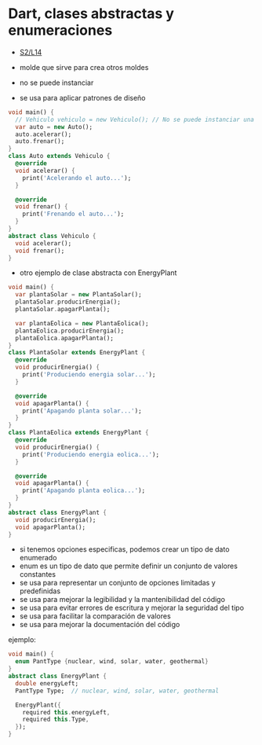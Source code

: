 Dart, clases abstractas y enumeraciones
==============================


- [S2/L14](https://www.youtube.com/watch?v=VesurDVHcoI&list=PLCKuOXG0bPi0sIn-nDsi7ma9OV6MEMkxj&index=20)

- molde que sirve para crea otros moldes
- no se puede instanciar    
- se usa para aplicar patrones de diseño

```dart
void main() {
  // Vehiculo vehiculo = new Vehiculo(); // No se puede instanciar una clase abstracta
  var auto = new Auto();
  auto.acelerar();
  auto.frenar();
}
class Auto extends Vehiculo {
  @override
  void acelerar() {
    print('Acelerando el auto...');
  }

  @override
  void frenar() {
    print('Frenando el auto...');
  }
}
abstract class Vehiculo {
  void acelerar();
  void frenar();
}
```

- otro ejemplo de clase abstracta con EnergyPlant  

```dart 
void main() {
  var plantaSolar = new PlantaSolar();
  plantaSolar.producirEnergia();
  plantaSolar.apagarPlanta();

  var plantaEolica = new PlantaEolica();
  plantaEolica.producirEnergia();
  plantaEolica.apagarPlanta();
}
class PlantaSolar extends EnergyPlant {
  @override
  void producirEnergia() {
    print('Produciendo energia solar...');
  }

  @override
  void apagarPlanta() {
    print('Apagando planta solar...');
  }
}
class PlantaEolica extends EnergyPlant {
  @override
  void producirEnergia() {
    print('Produciendo energia eolica...');
  }

  @override
  void apagarPlanta() {
    print('Apagando planta eolica...');
  }
}
abstract class EnergyPlant {
  void producirEnergia();
  void apagarPlanta();
}
```

- si tenemos opciones especificas, podemos crear un tipo de dato enumerado
- enum es un tipo de dato que permite definir un conjunto de valores constantes
- se usa para representar un conjunto de opciones limitadas y predefinidas
- se usa para mejorar la legibilidad y la mantenibilidad del código
- se usa para evitar errores de escritura y mejorar la seguridad del tipo
- se usa para facilitar la comparación de valores
- se usa para mejorar la documentación del código

ejemplo:

```dart
void main() {
  enum PantType {nuclear, wind, solar, water, geothermal}
}
abstract class EnergyPlant {
  double energyLeft;
  PantType Type;  // nuclear, wind, solar, water, geothermal

  EnergyPlant({
    required this.energyLeft,
    required this.Type,
  });
}   
```